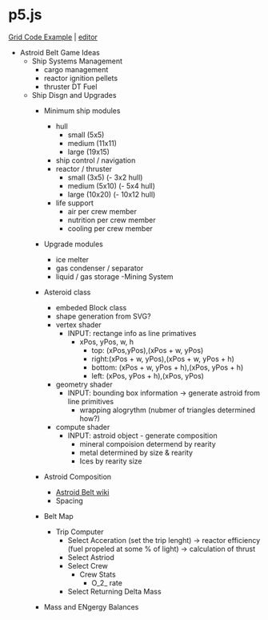 # p5.js
[Grid Code Example](https://atbrunson.github.io/p5-js/gameDev/Grid/) | 
[editor](https://github.dev/atbrunson/p5-js/blob/main/gameDev/Grid/sketch.js)

- Astroid Belt Game Ideas
    - Ship Systems Management 
        - cargo management
        - reactor ignition pellets
        - thruster DT Fuel
    - Ship Disgn and Upgrades
        - Minimum ship modules
            - hull
                - small (5x5)
                - medium (11x11)
                - large (19x15)
            - ship control / navigation
            - reactor / thruster
                - small (3x5) (- 3x2 hull)
                - medium (5x10) (- 5x4 hull)
                - large (10x20) (- 10x12 hull)
            - life support
                - air per crew member
                - nutrition per crew member
                - cooling per crew member
        - Upgrade modules
            - ice melter
            - gas condenser / separator
            - liquid / gas storage
    -Mining System
        - Asteroid class
            - embeded Block class
            - shape generation from SVG?
            - vertex shader
                - INPUT: rectange info as line primatives
                    - xPos, yPos, w, h
                        - top: (xPos,yPos),(xPos + w, yPos)
                        - right:(xPos + w, yPos),(xPos + w, yPos + h)
                        - bottom: (xPos + w, yPos + h),(xPos, yPos + h)
                        - left: (xPos, yPos + h),(xPos, yPos)
            - geometry shader
                - INPUT: bounding box information -> generate astroid from line primitives
                    - wrapping alogrythm (nubmer of triangles determined how?)
            - compute shader
                - INPUT: astroid object - generate composition
                    - mineral compoision determend by rearity
                    - metal determined by size & rearity
                    - Ices by rearity size
        - Astroid Composition
            - [Astroid Belt wiki](https://en.wikipedia.org/wiki/Asteroid_belt#:~:text=The%20absolute%20magnitudes%20of%20most,asteroids%20might%20be%20even%20closer.)
            - Spacing
            
        - Belt Map
            - Trip Computer
                - Select Acceration (set the trip lenght) -> reactor efficiency (fuel propeled at some % of light) -> calculation of thrust
                - Select Astriod
                - Select Crew
                    - Crew Stats
                        - O_2_ rate 
                - Select Returning Delta Mass
        - Mass and ENgergy Balances
